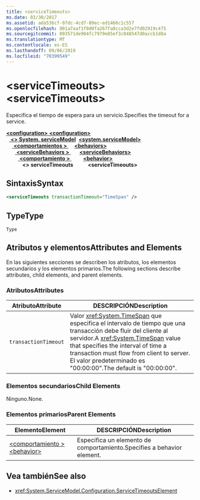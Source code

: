 ```yaml
---
title: <serviceTimeouts>
ms.date: 03/30/2017
ms.assetid: ada536cf-97dc-4cd7-89ec-ed1466c1c557
ms.openlocfilehash: 801a7aaf1f0d0fa267fa8cca3d2e7fd02919c475
ms.sourcegitcommit: 093571de904fc7979e85ef3c048547d0accb1d8a
ms.translationtype: MT
ms.contentlocale: es-ES
ms.lasthandoff: 09/06/2019
ms.locfileid: "70399549"
---
```

# <a name="servicetimeouts"></a><span data-ttu-id="99a7f-101">\<serviceTimeouts></span><span class="sxs-lookup"><span data-stu-id="99a7f-101">\<serviceTimeouts></span></span>
<span data-ttu-id="99a7f-102">Especifica el tiempo de espera para un servicio.</span><span class="sxs-lookup"><span data-stu-id="99a7f-102">Specifies the timeout for a service.</span></span>  
  
<span data-ttu-id="99a7f-103">[ **\<configuration>** ](../configuration-element.md)</span><span class="sxs-lookup"><span data-stu-id="99a7f-103">[**\<configuration>**](../configuration-element.md)</span></span>\
<span data-ttu-id="99a7f-104">&nbsp;&nbsp;[ **\<> System. serviceModel**](system-servicemodel.md)</span><span class="sxs-lookup"><span data-stu-id="99a7f-104">&nbsp;&nbsp;[**\<system.serviceModel>**](system-servicemodel.md)</span></span>\
<span data-ttu-id="99a7f-105">&nbsp;&nbsp;&nbsp;&nbsp;[ **\<comportamientos >** ](behaviors.md)</span><span class="sxs-lookup"><span data-stu-id="99a7f-105">&nbsp;&nbsp;&nbsp;&nbsp;[**\<behaviors>**](behaviors.md)</span></span>\
<span data-ttu-id="99a7f-106">&nbsp;&nbsp;&nbsp;&nbsp;&nbsp;&nbsp;[ **\<serviceBehaviors >** ](servicebehaviors.md)</span><span class="sxs-lookup"><span data-stu-id="99a7f-106">&nbsp;&nbsp;&nbsp;&nbsp;&nbsp;&nbsp;[**\<serviceBehaviors>**](servicebehaviors.md)</span></span>\
<span data-ttu-id="99a7f-107">&nbsp;&nbsp;&nbsp;&nbsp;&nbsp;&nbsp;&nbsp;&nbsp;[ **\<comportamiento >** ](behavior-of-servicebehaviors.md)</span><span class="sxs-lookup"><span data-stu-id="99a7f-107">&nbsp;&nbsp;&nbsp;&nbsp;&nbsp;&nbsp;&nbsp;&nbsp;[**\<behavior>**](behavior-of-servicebehaviors.md)</span></span>\
<span data-ttu-id="99a7f-108">&nbsp;&nbsp;&nbsp;&nbsp;&nbsp;&nbsp;&nbsp;&nbsp;&nbsp;&nbsp; **\<> serviceTimeouts**</span><span class="sxs-lookup"><span data-stu-id="99a7f-108">&nbsp;&nbsp;&nbsp;&nbsp;&nbsp;&nbsp;&nbsp;&nbsp;&nbsp;&nbsp;**\<serviceTimeouts>**</span></span>  
  
## <a name="syntax"></a><span data-ttu-id="99a7f-109">Sintaxis</span><span class="sxs-lookup"><span data-stu-id="99a7f-109">Syntax</span></span>  
  
```xml  
<serviceTimeouts transactionTimeout="TimeSpan" />
```  
  
## <a name="type"></a><span data-ttu-id="99a7f-110">Type</span><span class="sxs-lookup"><span data-stu-id="99a7f-110">Type</span></span>  
 `Type`  
  
## <a name="attributes-and-elements"></a><span data-ttu-id="99a7f-111">Atributos y elementos</span><span class="sxs-lookup"><span data-stu-id="99a7f-111">Attributes and Elements</span></span>  
 <span data-ttu-id="99a7f-112">En las siguientes secciones se describen los atributos, los elementos secundarios y los elementos primarios.</span><span class="sxs-lookup"><span data-stu-id="99a7f-112">The following sections describe attributes, child elements, and parent elements.</span></span>  
  
### <a name="attributes"></a><span data-ttu-id="99a7f-113">Atributos</span><span class="sxs-lookup"><span data-stu-id="99a7f-113">Attributes</span></span>  
  
|<span data-ttu-id="99a7f-114">Atributo</span><span class="sxs-lookup"><span data-stu-id="99a7f-114">Attribute</span></span>|<span data-ttu-id="99a7f-115">DESCRIPCIÓN</span><span class="sxs-lookup"><span data-stu-id="99a7f-115">Description</span></span>|  
|---------------|-----------------|  
|`transactionTimeout`|<span data-ttu-id="99a7f-116">Valor <xref:System.TimeSpan> que especifica el intervalo de tiempo que una transacción debe fluir del cliente al servidor.</span><span class="sxs-lookup"><span data-stu-id="99a7f-116">A <xref:System.TimeSpan> value that specifies the interval of time a transaction must flow from client to server.</span></span> <span data-ttu-id="99a7f-117">El valor predeterminado es "00:00:00".</span><span class="sxs-lookup"><span data-stu-id="99a7f-117">The default is "00:00:00".</span></span>|  
  
### <a name="child-elements"></a><span data-ttu-id="99a7f-118">Elementos secundarios</span><span class="sxs-lookup"><span data-stu-id="99a7f-118">Child Elements</span></span>  
 <span data-ttu-id="99a7f-119">Ninguno.</span><span class="sxs-lookup"><span data-stu-id="99a7f-119">None.</span></span>  
  
### <a name="parent-elements"></a><span data-ttu-id="99a7f-120">Elementos primarios</span><span class="sxs-lookup"><span data-stu-id="99a7f-120">Parent Elements</span></span>  
  
|<span data-ttu-id="99a7f-121">Elemento</span><span class="sxs-lookup"><span data-stu-id="99a7f-121">Element</span></span>|<span data-ttu-id="99a7f-122">DESCRIPCIÓN</span><span class="sxs-lookup"><span data-stu-id="99a7f-122">Description</span></span>|  
|-------------|-----------------|  
|[<span data-ttu-id="99a7f-123">\<comportamiento ></span><span class="sxs-lookup"><span data-stu-id="99a7f-123">\<behavior></span></span>](behavior-of-endpointbehaviors.md)|<span data-ttu-id="99a7f-124">Especifica un elemento de comportamiento.</span><span class="sxs-lookup"><span data-stu-id="99a7f-124">Specifies a behavior element.</span></span>|  
  
## <a name="see-also"></a><span data-ttu-id="99a7f-125">Vea también</span><span class="sxs-lookup"><span data-stu-id="99a7f-125">See also</span></span>

- <xref:System.ServiceModel.Configuration.ServiceTimeoutsElement>
